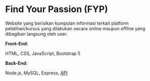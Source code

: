 # Find Your Passion (FYP) 
Website yang berisikan kumpulan informasi terkait platform pelatihan/kursus yang dilakukan secara online maupun offline yang dibagikan langsung oleh user.

**Front-End:**

HTML, CSS, JavaScript, Bootstrap 5

**Back-End:**

Node.js, MySQL, Express, [API](https://find-your-passion-backend.herokuapp.com/)

